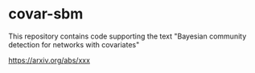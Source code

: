 # covar-sbm


This repository contains code supporting the text "Bayesian community detection for networks with covariates"

https://arxiv.org/abs/xxx

